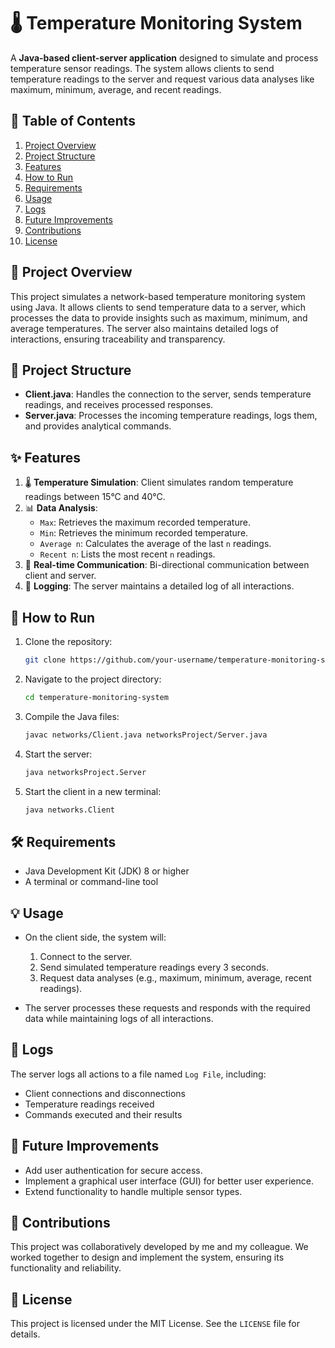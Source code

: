 # 🌡️ Temperature Monitoring System

A **Java-based client-server application** designed to simulate and process temperature sensor readings. The system allows clients to send temperature readings to the server and request various data analyses like maximum, minimum, average, and recent readings.

## 📑 Table of Contents

1. [Project Overview](#-project-overview)
2. [Project Structure](#-project-structure)
3. [Features](#-features)
4. [How to Run](#-how-to-run)
5. [Requirements](#%EF%B8%8F-requirements)
6. [Usage](#-usage)
7. [Logs](#-logs)
8. [Future Improvements](#-future-improvements)
9. [Contributions](#-contributions)
10. [License](#-license)

## 🧾 Project Overview

This project simulates a network-based temperature monitoring system using Java. It allows clients to send temperature data to a server, which processes the data to provide insights such as maximum, minimum, and average temperatures. The server also maintains detailed logs of interactions, ensuring traceability and transparency.

## 📂 Project Structure

- **Client.java**: Handles the connection to the server, sends temperature readings, and receives processed responses.
- **Server.java**: Processes the incoming temperature readings, logs them, and provides analytical commands.

## ✨ Features

1. 🌡️ **Temperature Simulation**: Client simulates random temperature readings between 15°C and 40°C.
2. 📊 **Data Analysis**:
   - `Max`: Retrieves the maximum recorded temperature.
   - `Min`: Retrieves the minimum recorded temperature.
   - `Average n`: Calculates the average of the last `n` readings.
   - `Recent n`: Lists the most recent `n` readings.
3. 🔄 **Real-time Communication**: Bi-directional communication between client and server.
4. 📝 **Logging**: The server maintains a detailed log of all interactions.

## 🚀 How to Run

1. Clone the repository:

   ```bash
   git clone https://github.com/your-username/temperature-monitoring-system.git
   ```

2. Navigate to the project directory:

   ```bash
   cd temperature-monitoring-system
   ```

3. Compile the Java files:

   ```bash
   javac networks/Client.java networksProject/Server.java
   ```

4. Start the server:

   ```bash
   java networksProject.Server
   ```

5. Start the client in a new terminal:

   ```bash
   java networks.Client
   ```

## 🛠️ Requirements

- Java Development Kit (JDK) 8 or higher
- A terminal or command-line tool

## 💡 Usage

- On the client side, the system will:

  1. Connect to the server.
  2. Send simulated temperature readings every 3 seconds.
  3. Request data analyses (e.g., maximum, minimum, average, recent readings).

- The server processes these requests and responds with the required data while maintaining logs of all interactions.

## 📝 Logs

The server logs all actions to a file named `Log File`, including:

- Client connections and disconnections
- Temperature readings received
- Commands executed and their results

## 🌟 Future Improvements

- Add user authentication for secure access.
- Implement a graphical user interface (GUI) for better user experience.
- Extend functionality to handle multiple sensor types.

## 🤝 Contributions

This project was collaboratively developed by me and my colleague. We worked together to design and implement the system, ensuring its functionality and reliability.

## 📜 License

This project is licensed under the MIT License. See the `LICENSE` file for details.

